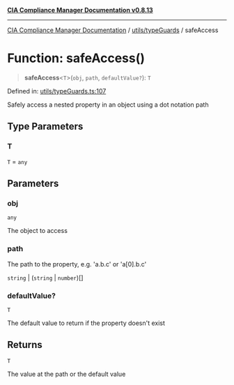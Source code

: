 [**CIA Compliance Manager Documentation v0.8.13**](../../../README.md)

***

[CIA Compliance Manager Documentation](../../../modules.md) / [utils/typeGuards](../README.md) / safeAccess

# Function: safeAccess()

> **safeAccess**\<`T`\>(`obj`, `path`, `defaultValue?`): `T`

Defined in: [utils/typeGuards.ts:107](https://github.com/Hack23/cia-compliance-manager/blob/2f6ce8651c6fa9a0d9c8860576f0ee67ef038efd/src/utils/typeGuards.ts#L107)

Safely access a nested property in an object using a dot notation path

## Type Parameters

### T

`T` = `any`

## Parameters

### obj

`any`

The object to access

### path

The path to the property, e.g. 'a.b.c' or 'a[0].b.c'

`string` | (`string` \| `number`)[]

### defaultValue?

`T`

The default value to return if the property doesn't exist

## Returns

`T`

The value at the path or the default value
